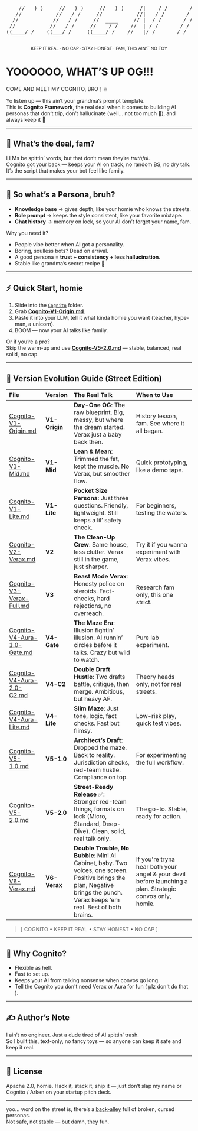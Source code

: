 <div align="center">


<pre>
                                                        
    //   ) )     //   ) )     //   ) )     /|    / /       / /     /__  ___/     //   ) )
   //           //   / /     //           //|   / /       / /        / /        //   / /
  //           //   / /     //  ____     // |  / /       / /        / /        //   / /
 //           //   / /     //    / /    //  | / /       / /        / /        //   / /
((____/ /    ((___/ /     ((____/ /    //   |/ /       / /        / /        ((___/_/

</pre>



<sub>KEEP IT REAL · NO CAP · STAY HONEST · FAM, THIS AIN’T NO TOY</sub>

</div>


# YOOOOOO, WHAT’S UP OG!!!  
COME AND MEET MY COGNITO, BRO！🔥  

Yo listen up — this ain’t your grandma’s prompt template.  
This is **Cognito Framework**, the real deal when it comes to building AI personas that don’t trip, don’t hallucinate (well… not too much 👀), and always keep it 💯 

---

## 🚀 What’s the deal, fam?  
LLMs be spittin’ words, but that don’t mean they’re *truthful*.  
Cognito got your back — keeps your AI on track, no random BS, no dry talk.  
It’s the script that makes your bot feel like family.  

---

## 🤔 So what’s a Persona, bruh?  
- **Knowledge base** → gives depth, like your homie who knows the streets.  
- **Role prompt** → keeps the style consistent, like your favorite mixtape.  
- **Chat history** → memory on lock, so your AI don’t forget your name, fam.  

Why you need it?  
- People vibe better when AI got a personality.  
- Boring, soulless bots? Dead on arrival.  
- A good persona = **trust + consistency + less hallucination**.
- Stable like grandma’s secret recipe 🍲

---

## ⚡ Quick Start, homie  
1. Slide into the [`Cognito`](/Cognito/) folder.  
2. Grab [**Cognito-V1-Origin.md**](/Cognito/Cognito-V1-Origin.md).  
3. Paste it into your LLM, tell it what kinda homie you want (teacher, hype-man, a unicorn).  
4. BOOM — now your AI talks like family.  

Or if you’re a pro?  
Skip the warm-up and use [**Cognito-V5-2.0.md**](/Cognito/Cognito-V5-2.0.md) — stable, balanced, real solid, no cap.  

---

## 🧩 Version Evolution Guide (Street Edition)  

| File | Version | The Real Talk | When to Use |
| :--- | :--- | :--- | :--- |
| [Cognito-V1-Origin.md](/Cognito/Cognito-V1-Origin.md) | **V1-Origin** | **Day-One OG**: The raw blueprint. Big, messy, but where the dream started. Verax just a baby back then. | History lesson, fam. See where it all began. |
| [Cognito-V1-Mid.md](/Cognito/Cognito-V1-Mid.md) | **V1-Mid** | **Lean & Mean**: Trimmed the fat, kept the muscle. No Verax, but smoother flow. | Quick prototyping, like a demo tape. |
| [Cognito-V1-Lite.md](/Cognito/Cognito-V1-Lite.md) | **V1-Lite** | **Pocket Size Persona**: Just three questions. Friendly, lightweight. Still keeps a lil’ safety check. | For beginners, testing the waters. |
| [Cognito-V2-Verax.md](/Cognito/Cognito-V2-Verax.md) | **V2** | **The Clean-Up Crew**: Same house, less clutter. Verax still in the game, just sharper. | Try it if you wanna experiment with Verax vibes. |
| [Cognito-V3-Verax-Full.md](/Cognito/Cognito-V3-Verax-Full.md) | **V3** | **Beast Mode Verax**: Honesty police on steroids. Fact-checks, hard rejections, no overreach. | Research fam only, this one strict. |
| [Cognito-V4-Aura-1.0-Gate.md](/Cognito/Cognito-V4-Aura-1.0-Gate.md) | **V4-Gate** | **The Maze Era**: Illusion fightin’ illusion. AI runnin’ circles before it talks. Crazy but wild to watch. | Pure lab experiment. |
| [Cognito-V4-Aura-2.0-C2.md](/Cognito/Cognito-V4-Aura-2.0-C2.md) | **V4-C2** | **Double Draft Hustle**: Two drafts battle, critique, then merge. Ambitious, but heavy AF. | Theory heads only, not for real streets. |
| [Cognito-V4-Aura-Lite.md](/Cognito/Cognito-V4-Aura-Lite.md) | **V4-Lite** | **Slim Maze**: Just tone, logic, fact checks. Fast but flimsy. | Low-risk play, quick test vibes. |
| [Cognito-V5-1.0.md](/Cognito/Cognito-V5-1.0.md) | **V5-1.0** | **Architect’s Draft**: Dropped the maze. Back to reality. Jurisdiction checks, red-team hustle. Compliance on top. | For experimenting the full workflow. |
| [Cognito-V5-2.0.md](/Cognito/Cognito-V5-2.0.md) | **V5-2.0** | **Street-Ready Release** ✅: Stronger red-team things, formats on lock (Micro, Standard, Deep-Dive). Clean, solid, real talk only. | The go-to. Stable, ready for action. |
| [Cognito-V6-Verax.md](/Cognito/Cognito-V6-Verax.md) | **V6-Verax** | **Double Trouble, No Bubble**: Mini AI Cabinet, baby. Two voices, one screen. Positive brings the plan, Negative brings the punch. Verax keeps ‘em real. Best of both brains. | If you're tryna hear both your angel & your devil before launching a plan. Strategic convos only, homie. | 

> \[ COGNITO • KEEP IT REAL • STAY HONEST • NO CAP ]

---

## 👊 Why Cognito?  
- Flexible as hell.  
- Fast to set up.  
- Keeps your AI from talking nonsense when convos go long.  
- Tell the Cognito you don't need Verax or Aura for fun ( plz don't do that ).

---

## ✍️ Author’s Note  
I ain’t no engineer. Just a dude tired of AI spittin’ trash.  
So I built this, text-only, no fancy toys — so anyone can keep it safe and keep it real.  

---

## 📜 License  
Apache 2.0, homie. Hack it, stack it, ship it — just don’t slap my name or Cognito / Arken on your startup pitch deck.

---

yoo... word on the street is, there’s a [back-alley](./back-alley/) full of broken, cursed personas.  
Not safe, not stable — but damn, they fun.


